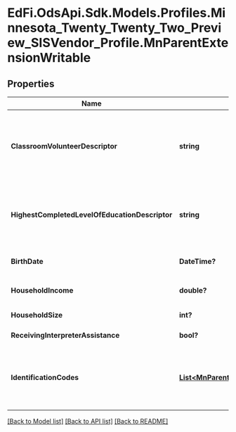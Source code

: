 # EdFi.OdsApi.Sdk.Models.Profiles.Minnesota_Twenty_Twenty_Two_Preview_SISVendor_Profile.MnParentExtensionWritable
## Properties

Name | Type | Description | Notes
------------ | ------------- | ------------- | -------------
**ClassroomVolunteerDescriptor** | **string** | Classification of classroon volunteer capacity of a parent. E.g., Full-time volunteer or part-time volunteer. General purpose but intially implemented for Early Education. | [optional] 
**HighestCompletedLevelOfEducationDescriptor** | **string** | The extent of formal instruction an parent has received (e.g., the highest grade in school completed or its equivalent or the highest degree received). | [optional] 
**BirthDate** | **DateTime?** | The month, day, and year on which the parent was born. | [optional] 
**HouseholdIncome** | **double?** | Annual income of the household in monetary units. | [optional] 
**HouseholdSize** | **int?** | Number of people in the household. | [optional] 
**ReceivingInterpreterAssistance** | **bool?** | Is parent is receiving interpreter assistance? | [optional] 
**IdentificationCodes** | [**List&lt;MnParentIdentificationCodeWritable&gt;**](MnParentIdentificationCodeWritable.md) | An unordered collection of parentIdentificationCodes. Miscellaneous parent Identification Code. E.g., MARSS ID of of a related student. | [optional] 

[[Back to Model list]](../README.md#documentation-for-models) [[Back to API list]](../README.md#documentation-for-api-endpoints) [[Back to README]](../README.md)


